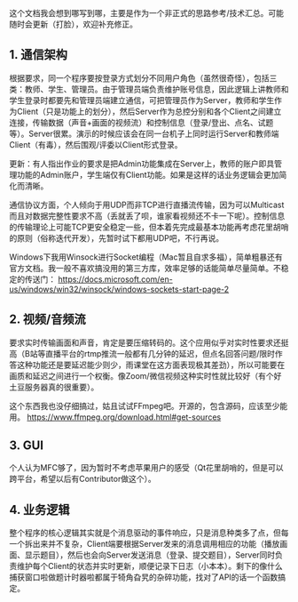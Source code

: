这个文档我会想到哪写到哪，主要是作为一个非正式的思路参考/技术汇总。可能随时会更新（打脸），欢迎补充修正。

## 1. 通信架构
根据要求，同一个程序要按登录方式划分不同用户角色（虽然很奇怪），包括三类：教师、学生、管理员。由于管理员端负责维护账号信息，因此逻辑上讲教师和学生登录时都要先和管理员端建立通信，可把管理员作为Server，教师和学生作为Client（只是功能上的划分），然后Server作为总控分别和各个Client之间建立连接，传输数据（声音+画面的视频流）和控制信息（登录/登出、点名、试题等）。Server很累。演示的时候应该会在同一台机子上同时运行Server和教师端Client（有毒），然后围观/评委以Client形式登录。

更新：有人指出作业的要求是把Admin功能集成在Server上，教师的账户即具管理功能的Admin账户，学生端仅有Client功能。如果是这样的话业务逻辑会更加简化而清晰。

通信协议方面，个人倾向于用UDP而非TCP进行直播流传输，因为可以Multicast而且对数据完整性要求不高（丢就丢了呗，谁家看视频还不卡一下呢）。控制信息的传输理论上可能TCP更安全稳定一些，但本着先完成最基本功能再考虑花里胡哨的原则（俗称迭代开发），先暂时试下都用UDP吧，不行再说。

Windows下我用Winsock进行Socket编程（Mac暂且自求多福），简单粗暴还有官方文档。我一般不喜欢搞没用的第三方库，效率足够的话能简单尽量简单。不稳定的传送门：
https://docs.microsoft.com/en-us/windows/win32/winsock/windows-sockets-start-page-2


## 2. 视频/音频流
要求实时传输画面和声音，肯定是要压缩转码的。这个应用似乎对实时性要求还挺高（B站等直播平台的rtmp推流一般都有几分钟的延迟，但点名回答问题/限时作答这种功能还是要延迟能少则少，雨课堂在这方面表现极其差劲），所以可能要在画质和延迟之间进行一个权衡。像Zoom/微信视频这种实时性就比较好（有个好土豆服务器真的很重要）。

这个东西我也没仔细搞过，姑且试试FFmpeg吧。开源的，包含源码，应该至少能用。
https://www.ffmpeg.org/download.html#get-sources


## 3. GUI
个人认为MFC够了，因为暂时不考虑苹果用户的感受（Qt花里胡哨的，但是可以跨平台，希望以后有Contributor做这个）。


## 4. 业务逻辑
整个程序的核心逻辑其实就是个消息驱动的事件响应，只是消息种类多了点，但每一个拆出来并不复杂，Client端要根据Server发来的消息调用相应的功能（播放画面、显示题目），然后也会向Server发送消息（登录、提交题目），Server同时负责维护每个Client的状态并实时更新，顺便记录下日志（小本本）。剩下的像什么捕获窗口啦做题计时器啦都属于犄角旮旯的杂碎功能，找对了API的话一个函数搞定。